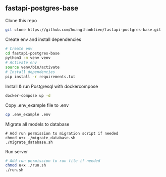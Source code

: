 ## fastapi-postgres-base

Clone this repo
```bash
git clone https://github.com/hoangthanhtien/fastapi-postgres-base.git
```

Create env and install dependencies

```bash
# Create env
cd fastapi-postgres-base
python3 -m venv venv
# Activate env
source venv/bin/activate
# Install dependencies
pip install -r requirements.txt
```
Install & run Postgresql with dockercompose

```bash
docker-compose up -d
```

Copy .env_example file to .env

```bash
cp .env_example .env
```

Migrate all models to database

```
# Add run permission to migration script if needed 
chmod u+x ./migrate_database.sh
./migrate_database.sh
```

Run server

```bash
# Add run permission to run file if needed 
chmod u+x ./run.sh
./run.sh
```
